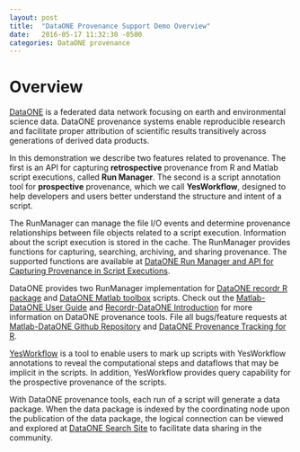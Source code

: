 ```yaml
---
layout: post
title:  "DataONE Provenance Support Demo Overview"
date:   2016-05-17 11:32:30 -0500
categories: DataONE provenance
---
```

# Overview

[DataONE](https://www.dataone.org) is a federated data network focusing on earth and environmental
science data. DataONE provenance systems enable reproducible research and facilitate
proper attribution of scientific results transitively across generations of derived
data products.

In this demonstration we describe two features related to provenance. The first is an API
for capturing **retrospective** provenance from R and Matlab script executions,
called **Run Manager**. The second is a script annotation tool for **prospective** provenance, which we call **YesWorkflow**, designed to help developers and users better understand the structure and intent of a script.


The RunManager can manage the file I/O events  and determine provenance relationships between file objects related to a script execution. Information about the script execution is stored in the cache. The RunManager provides functions for capturing, searching, archiving, and sharing provenance. The supported functions are available at [DataONE Run Manager and API for Capturing Provenance in Script Executions](https://github.com/DataONEorg/sem-prov-design/blob/master/docs/PROV-capture/Run-manager-API.rst).  

DataONE provides two RunManager implementation for [DataONE recordr R package](https://github.com/NCEAS/recordr)  and [DataONE Matlab toolbox](https://github.com/DataONEorg/matlab-dataone) scripts. Check out the [Matlab-DataONE User Guide][matlab-dataone-user-guide] and [Recordr-DataONE Introduction]({{site.baseurl}}/data/intro_recordr.pdf) for more information on DataONE provenance tools. File all bugs/feature requests at [Matlab-DataONE Github Repository][matlab-dataone Github repo] and [DataONE Provenance Tracking for R][recordr-Github-repo].

[YesWorkflow](https://github.com/yesworkflow-org/yw-prototypes) is a tool to enable users to mark up scripts with YesWorkflow annotations to reveal the computational steps and dataflows that may be implicit in the scripts. In addition, YesWorkflow provides query capability for the prospective provenance of the scripts.

With DataONE provenance tools, each run of a script will generate a data package. When the data package is indexed by the coordinating node upon the publication of the data package, the logical connection can be viewed and explored at [DataONE Search Site](https://search-sandbox-2.test.dataone.org) to facilitate data sharing in the community.

[matlab-dataone-user-guide]: https://github.com/DataONEorg/matlab-dataone/blob/master/docs/user-guide.rst
[matlab-dataone Github repo]:   https://github.com/DataONEorg/matlab-dataone
[recordr-Github-repo]: https://github.com/NCEAS/recordr
[intro-recordr]: https://github.com/NCEAS/recordr/blob/master/vignettes/intro_recordr.Rmd
